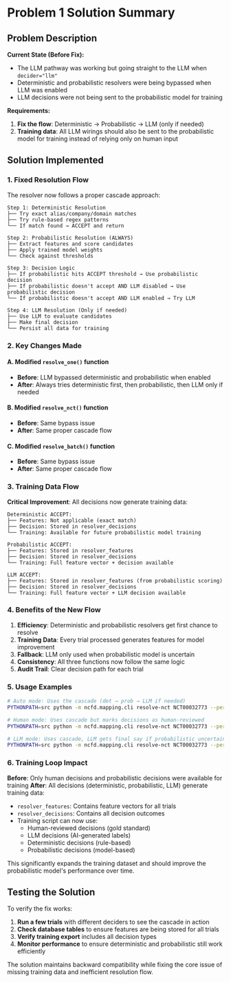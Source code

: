# Problem 1 Solution Summary

## Problem Description

**Current State (Before Fix):**
- The LLM pathway was working but going straight to the LLM when `decider="llm"`
- Deterministic and probabilistic resolvers were being bypassed when LLM was enabled
- LLM decisions were not being sent to the probabilistic model for training

**Requirements:**
1. **Fix the flow**: Deterministic → Probabilistic → LLM (only if needed)
2. **Training data**: All LLM wirings should also be sent to the probabilistic model for training instead of relying only on human input

## Solution Implemented

### 1. Fixed Resolution Flow

The resolver now follows a proper cascade approach:

```
Step 1: Deterministic Resolution
├── Try exact alias/company/domain matches
├── Try rule-based regex patterns
└── If match found → ACCEPT and return

Step 2: Probabilistic Resolution (ALWAYS)
├── Extract features and score candidates
├── Apply trained model weights
└── Check against thresholds

Step 3: Decision Logic
├── If probabilistic hits ACCEPT threshold → Use probabilistic decision
├── If probabilistic doesn't accept AND LLM disabled → Use probabilistic decision
└── If probabilistic doesn't accept AND LLM enabled → Try LLM

Step 4: LLM Resolution (Only if needed)
├── Use LLM to evaluate candidates
├── Make final decision
└── Persist all data for training
```

### 2. Key Changes Made

#### A. Modified `resolve_one()` function
- **Before**: LLM bypassed deterministic and probabilistic when enabled
- **After**: Always tries deterministic first, then probabilistic, then LLM only if needed

#### B. Modified `resolve_nct()` function  
- **Before**: Same bypass issue
- **After**: Same proper cascade flow

#### C. Modified `resolve_batch()` function
- **Before**: Same bypass issue  
- **After**: Same proper cascade flow

### 3. Training Data Flow

**Critical Improvement**: All decisions now generate training data:

```
Deterministic ACCEPT:
├── Features: Not applicable (exact match)
├── Decision: Stored in resolver_decisions
└── Training: Available for future probabilistic model training

Probabilistic ACCEPT:
├── Features: Stored in resolver_features  
├── Decision: Stored in resolver_decisions
└── Training: Full feature vector + decision available

LLM ACCEPT:
├── Features: Stored in resolver_features (from probabilistic scoring)
├── Decision: Stored in resolver_decisions  
└── Training: Full feature vector + LLM decision available
```

### 4. Benefits of the New Flow

1. **Efficiency**: Deterministic and probabilistic resolvers get first chance to resolve
2. **Training Data**: Every trial processed generates features for model improvement
3. **Fallback**: LLM only used when probabilistic model is uncertain
4. **Consistency**: All three functions now follow the same logic
5. **Audit Trail**: Clear decision path for each trial

### 5. Usage Examples

```bash
# Auto mode: Uses the cascade (det → prob → LLM if needed)
PYTHONPATH=src python -m ncfd.mapping.cli resolve-nct NCT00032773 --persist --apply-trial

# Human mode: Uses cascade but marks decisions as human-reviewed  
PYTHONPATH=src python -m ncfd.mapping.cli resolve-nct NCT00032773 --persist --apply-trial --decider human

# LLM mode: Uses cascade, LLM gets final say if probabilistic uncertain
PYTHONPATH=src python -m ncfd.mapping.cli resolve-nct NCT00032773 --persist --apply-trial --decider llm
```

### 6. Training Loop Impact

**Before**: Only human decisions and probabilistic decisions were available for training
**After**: All decisions (deterministic, probabilistic, LLM) generate training data:

- `resolver_features`: Contains feature vectors for all trials
- `resolver_decisions`: Contains all decision outcomes  
- Training script can now use:
  - Human-reviewed decisions (gold standard)
  - LLM decisions (AI-generated labels)
  - Deterministic decisions (rule-based)
  - Probabilistic decisions (model-based)

This significantly expands the training dataset and should improve the probabilistic model's performance over time.

## Testing the Solution

To verify the fix works:

1. **Run a few trials** with different deciders to see the cascade in action
2. **Check database tables** to ensure features are being stored for all trials
3. **Verify training export** includes all decision types
4. **Monitor performance** to ensure deterministic and probabilistic still work efficiently

The solution maintains backward compatibility while fixing the core issue of missing training data and inefficient resolution flow.
